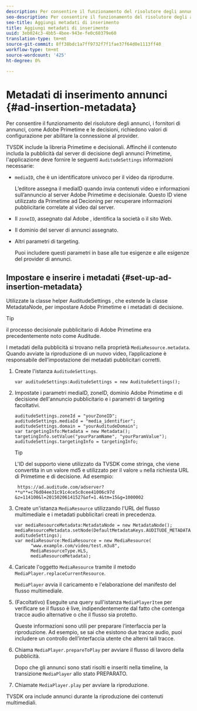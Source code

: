 ```yaml
---
description: Per consentire il funzionamento del risolutore degli annunci, i fornitori di annunci, come  Adobe Primetime e le decisioni, richiedono valori di configurazione per abilitare la connessione al provider.
seo-description: Per consentire il funzionamento del risolutore degli annunci, i fornitori di annunci, come  Adobe Primetime e le decisioni, richiedono valori di configurazione per abilitare la connessione al provider.
seo-title: Aggiungi metadati di inserimento
title: Aggiungi metadati di inserimento
uuid: 3eb024c3-4bb5-4bee-943e-fe0c60379e60
translation-type: tm+mt
source-git-commit: 8ff38bdc1a7ff9732f7f1fae37f64d0e1113ff40
workflow-type: tm+mt
source-wordcount: '425'
ht-degree: 0%

---
```



# Metadati di inserimento annunci {#ad-insertion-metadata}

Per consentire il funzionamento del risolutore degli annunci, i fornitori di annunci, come  Adobe Primetime e le decisioni, richiedono valori di configurazione per abilitare la connessione al provider.

TVSDK include la libreria Primetime e decisionali. Affinché il contenuto includa la pubblicità dal server di decisione degli annunci Primetime, l&#39;applicazione deve fornire le seguenti `AuditudeSettings` informazioni necessarie:

* `mediaID`, che è un identificatore univoco per il video da riprodurre.

   L’editore assegna il mediaID quando invia contenuti video e informazioni sull’annuncio al server Adobe Primetime  e decisionale. Questo ID viene utilizzato da Primetime ad Decioning per recuperare informazioni pubblicitarie correlate al video dal server.

* Il `zoneID`, assegnato dal Adobe , identifica la società o il sito Web.
* Il dominio del server di annunci assegnato.
* Altri parametri di targeting.

   Puoi includere questi parametri in base alle tue esigenze e alle esigenze del provider di annunci.

## Impostare e inserire i metadati {#set-up-ad-insertion-metadata}

Utilizzate la classe helper AuditudeSettings , che estende la classe MetadataNode, per impostare  Adobe Primetime e i metadati di decisione.

>[!TIP]
>
> il processo decisionale pubblicitario di Adobe Primetime era precedentemente noto come Auditude.

I metadati della pubblicità si trovano nella proprietà `MediaResource.metadata`. Quando avviate la riproduzione di un nuovo video, l’applicazione è responsabile dell’impostazione dei metadati pubblicitari corretti.

1. Create l&#39;istanza `AuditudeSettings`.

   ```
   var auditudeSettings:AuditudeSettings = new AuditudeSettings();
   ```

1. Impostate i parametri mediaID, zoneID, dominio  Adobe Primetime e di decisione dell&#39;annuncio pubblicitario e i parametri di targeting facoltativi.

   ```
   auditudeSettings.zoneId = "yourZoneID"; 
   auditudeSettings.mediaId = "media_identifier"; 
   auditudeSettings.domain = "yourAuditudeDomain"; 
   var targetingInfo:Metadata = new Metadata(); 
   targetingInfo.setValue("yourParamName", "yourParamValue"); 
   auditudeSettings.targetingInfo = targetingInfo;
   ```

   >[!TIP]
   >
   >L&#39;ID del supporto viene utilizzato da TVSDK come stringa, che viene convertita in un valore md5 e utilizzato per il valore `u` nella richiesta URL di Primetime e di decisione. Ad esempio:
   >
   >
   >` https://ad.auditude.com/adserver? **u**=c76d04ee31c91c4ce5c8cee41006c97d &z=114100&l=20150206141527&of=1.4&tm=15&g=1000002`

1. Create un&#39;istanza `MediaResource` utilizzando l&#39;URL del flusso multimediale e i metadati pubblicitari creati in precedenza.

   ```
   var mediaResourceMetadata:MetadataNode = new MetadataNode(); 
   mediaResourceMetadata.setNode(DefaultMetadataKeys.AUDITUDE_METADATA_KEY, auditudeSettings); 
   var mediaResource:MediaResource = new MediaResource( 
         "www.example.com/video/test.m3u8", 
         MediaResourceType.HLS,  
         mediaResourceMetadata);
   ```

1. Caricate l&#39;oggetto `MediaResource` tramite il metodo `MediaPlayer.replaceCurrentResource`.

   `MediaPlayer` avvia il caricamento e l&#39;elaborazione del manifesto del flusso multimediale.

1. (Facoltativo) Eseguite una query sull&#39;istanza `MediaPlayerItem` per verificare se il flusso è live, indipendentemente dal fatto che contenga tracce audio alternative o che il flusso sia protetto.

   Queste informazioni sono utili per preparare l’interfaccia per la riproduzione. Ad esempio, se sai che esistono due tracce audio, puoi includere un controllo dell’interfaccia utente che alterni tali tracce.

1. Chiama `MediaPlayer.prepareToPlay` per avviare il flusso di lavoro della pubblicità.

   Dopo che gli annunci sono stati risolti e inseriti nella timeline, la transizione `MediaPlayer` allo stato PREPARATO.
1. Chiamate `MediaPlayer.play` per avviare la riproduzione.

TVSDK ora include annunci durante la riproduzione dei contenuti multimediali.